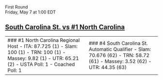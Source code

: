 First Round  
Friday, May 7 at 1:00 EDT
## [South Carolina St. vs #1 North Carolina](https://www.ncaa.com/game/5833647) 

<table><tr><td>  
### #1 North Carolina  
Regional Host  
- ITA: 87.725 (1)  
- Slam: 100 (1)  
- TRN: 100 (1)  
- Massey: 9.82 (1)  
- UTR: 65.21 (2)  
- USTA Poll: 1  
- Coached Poll: 1  
</td><td>  
### #4 South Carolina St.  
Automatic Qualifier  
- Slam: 70.676 (62)  
- TRN: 58.72 (61)  
- Massey: 3.52 (62)  
- UTR: 44.35 (63)  
</td></tr></table>  